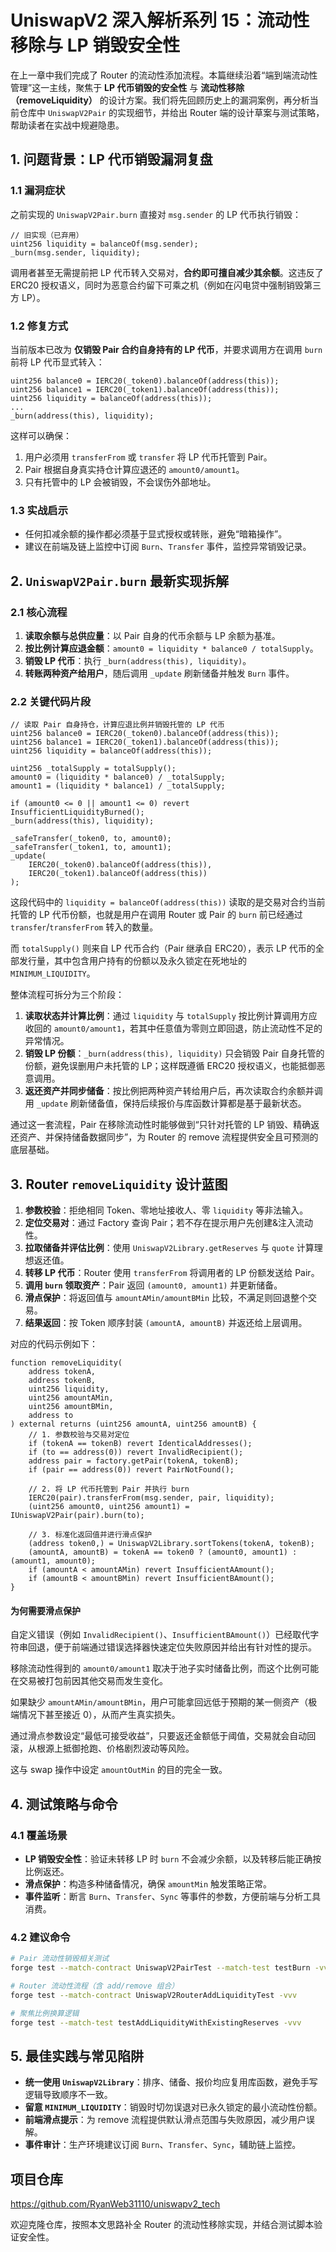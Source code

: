 # UniswapV2 深入解析系列 15：流动性移除与 LP 销毁安全性

在上一章中我们完成了 Router 的流动性添加流程。本篇继续沿着“端到端流动性管理”这一主线，聚焦于 **LP 代币销毁的安全性** 与 **流动性移除（removeLiquidity）** 的设计方案。我们将先回顾历史上的漏洞案例，再分析当前仓库中 `UniswapV2Pair` 的实现细节，并给出 Router 端的设计草案与测试策略，帮助读者在实战中规避隐患。



## 1. 问题背景：LP 代币销毁漏洞复盘

### 1.1 漏洞症状
之前实现的 `UniswapV2Pair.burn` 直接对 `msg.sender` 的 LP 代币执行销毁：
```solidity
// 旧实现（已弃用）
uint256 liquidity = balanceOf(msg.sender);
_burn(msg.sender, liquidity);
```
调用者甚至无需提前把 LP 代币转入交易对，**合约即可擅自减少其余额**。这违反了 ERC20 授权语义，同时为恶意合约留下可乘之机（例如在闪电贷中强制销毁第三方 LP）。

### 1.2 修复方式
当前版本已改为 **仅销毁 Pair 合约自身持有的 LP 代币**，并要求调用方在调用 `burn` 前将 LP 代币显式转入：
```solidity
uint256 balance0 = IERC20(_token0).balanceOf(address(this));
uint256 balance1 = IERC20(_token1).balanceOf(address(this));
uint256 liquidity = balanceOf(address(this));
...
_burn(address(this), liquidity);
```
这样可以确保：
1. 用户必须用 `transferFrom` 或 `transfer` 将 LP 代币托管到 Pair。  
2. Pair 根据自身真实持仓计算应退还的 `amount0/amount1`。  
3. 只有托管中的 LP 会被销毁，不会误伤外部地址。

### 1.3 实战启示
- 任何扣减余额的操作都必须基于显式授权或转账，避免“暗箱操作”。
- 建议在前端及链上监控中订阅 `Burn`、`Transfer` 事件，监控异常销毁记录。



## 2. `UniswapV2Pair.burn` 最新实现拆解

### 2.1 核心流程
1. **读取余额与总供应量**：以 Pair 自身的代币余额与 LP 余额为基准。  
2. **按比例计算应退金额**：`amount0 = liquidity * balance0 / totalSupply`。  
3. **销毁 LP 代币**：执行 `_burn(address(this), liquidity)`。  
4. **转账两种资产给用户**，随后调用 `_update` 刷新储备并触发 `Burn` 事件。

### 2.2 关键代码片段
```solidity
// 读取 Pair 自身持仓，计算应退比例并销毁托管的 LP 代币
uint256 balance0 = IERC20(_token0).balanceOf(address(this));
uint256 balance1 = IERC20(_token1).balanceOf(address(this));
uint256 liquidity = balanceOf(address(this));

uint256 _totalSupply = totalSupply();
amount0 = (liquidity * balance0) / _totalSupply;
amount1 = (liquidity * balance1) / _totalSupply;

if (amount0 <= 0 || amount1 <= 0) revert InsufficientLiquidityBurned();
_burn(address(this), liquidity);

_safeTransfer(_token0, to, amount0);
_safeTransfer(_token1, to, amount1);
_update(
    IERC20(_token0).balanceOf(address(this)),
    IERC20(_token1).balanceOf(address(this))
);
```
这段代码中的 `liquidity = balanceOf(address(this))` 读取的是交易对合约当前托管的 LP 代币份额，也就是用户在调用 Router 或 Pair 的 `burn` 前已经通过 `transfer`/`transferFrom` 转入的数量。

而 `totalSupply()` 则来自 LP 代币合约（Pair 继承自 ERC20），表示 LP 代币的全部发行量，其中包含用户持有的份额以及永久锁定在死地址的 `MINIMUM_LIQUIDITY`。

整体流程可拆分为三个阶段：
1. **读取状态并计算比例**：通过 `liquidity` 与 `totalSupply` 按比例计算调用方应收回的 `amount0/amount1`，若其中任意值为零则立即回退，防止流动性不足的异常情况。
2. **销毁 LP 份额**：`_burn(address(this), liquidity)` 只会销毁 Pair 自身托管的份额，避免误删用户未托管的 LP；这样既遵循 ERC20 授权语义，也能抵御恶意调用。
3. **返还资产并同步储备**：按比例把两种资产转给用户后，再次读取合约余额并调用 `_update` 刷新储备值，保持后续报价与库函数计算都是基于最新状态。

通过这一套流程，Pair 在移除流动性时能够做到“只针对托管的 LP 销毁、精确返还资产、并保持储备数据同步”，为 Router 的 remove 流程提供安全且可预测的底层基础。



## 3. Router `removeLiquidity` 设计蓝图

1. **参数校验**：拒绝相同 Token、零地址接收人、零 `liquidity` 等非法输入。  
2. **定位交易对**：通过 Factory 查询 Pair；若不存在提示用户先创建&注入流动性。  
3. **拉取储备并评估比例**：使用 `UniswapV2Library.getReserves` 与 `quote` 计算理想返还值。  
4. **转移 LP 代币**：Router 使用 `transferFrom` 将调用者的 LP 份额发送给 Pair。  
5. **调用 `burn` 领取资产**：Pair 返回 `(amount0, amount1)` 并更新储备。  
6. **滑点保护**：将返回值与 `amountAMin/amountBMin` 比较，不满足则回退整个交易。  
7. **结果返回**：按 Token 顺序封装 `(amountA, amountB)` 并返还给上层调用。

对应的代码示例如下：
```solidity
function removeLiquidity(
    address tokenA,
    address tokenB,
    uint256 liquidity,
    uint256 amountAMin,
    uint256 amountBMin,
    address to
) external returns (uint256 amountA, uint256 amountB) {
    // 1. 参数校验与交易对定位
    if (tokenA == tokenB) revert IdenticalAddresses();
    if (to == address(0)) revert InvalidRecipient();
    address pair = factory.getPair(tokenA, tokenB);
    if (pair == address(0)) revert PairNotFound();

    // 2. 将 LP 代币托管到 Pair 并执行 burn
    IERC20(pair).transferFrom(msg.sender, pair, liquidity);
    (uint256 amount0, uint256 amount1) = IUniswapV2Pair(pair).burn(to);

    // 3. 标准化返回值并进行滑点保护
    (address token0,) = UniswapV2Library.sortTokens(tokenA, tokenB);
    (amountA, amountB) = tokenA == token0 ? (amount0, amount1) : (amount1, amount0);
    if (amountA < amountAMin) revert InsufficientAAmount();
    if (amountB < amountBMin) revert InsufficientBAmount();
}
```

#### **为何需要滑点保护**

自定义错误（例如 `InvalidRecipient()`、`InsufficientBAmount()`）已经取代字符串回退，便于前端通过错误选择器快速定位失败原因并给出有针对性的提示。

移除流动性得到的 `amount0/amount1` 取决于池子实时储备比例，而这个比例可能在交易被打包前因其他交易而发生变化。

如果缺少 `amountAMin/amountBMin`，用户可能拿回远低于预期的某一侧资产（极端情况下甚至接近 0），从而产生真实损失。

通过滑点参数设定“最低可接受收益”，只要返还金额低于阈值，交易就会自动回滚，从根源上抵御抢跑、价格剧烈波动等风险。

这与 swap 操作中设定 `amountOutMin` 的目的完全一致。



## 4. 测试策略与命令

### 4.1 覆盖场景
- **LP 销毁安全性**：验证未转移 LP 时 `burn` 不会减少余额，以及转移后能正确按比例返还。
- **滑点保护**：构造多种储备情况，确保 `amountMin` 触发策略正常。
- **事件监听**：断言 `Burn`、`Transfer`、`Sync` 等事件的参数，方便前端与分析工具消费。

### 4.2 建议命令
```bash
# Pair 流动性销毁相关测试
forge test --match-contract UniswapV2PairTest --match-test testBurn -vvv

# Router 流动性流程（含 add/remove 组合）
forge test --match-contract UniswapV2RouterAddLiquidityTest -vvv

# 聚焦比例换算逻辑
forge test --match-test testAddLiquidityWithExistingReserves -vvv
```



## 5. 最佳实践与常见陷阱
- **统一使用 `UniswapV2Library`**：排序、储备、报价均应复用库函数，避免手写逻辑导致顺序不一致。  
- **留意 `MINIMUM_LIQUIDITY`**：销毁时切勿误退对已永久锁定的最小流动性份额。  
- **前端滑点提示**：为 remove 流程提供默认滑点范围与失败原因，减少用户误解。  
- **事件审计**：生产环境建议订阅 `Burn`、`Transfer`、`Sync`，辅助链上监控。

## 项目仓库
https://github.com/RyanWeb31110/uniswapv2_tech

欢迎克隆仓库，按照本文思路补全 Router 的流动性移除实现，并结合测试脚本验证安全性。
